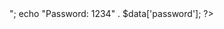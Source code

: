 <?php
$json = file_get_contents('php://input');
$data = json_decode($json, true);
echo "Username: admin" . $data['username'] ; "<br>";
echo "Password: 1234" . $data['password'];
?>
